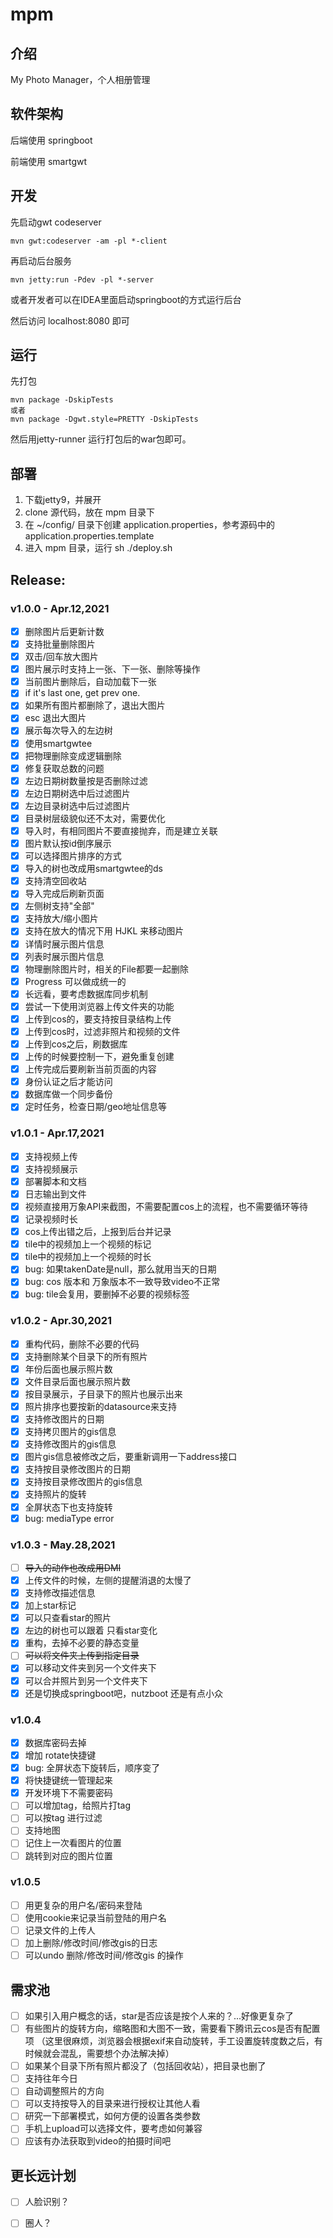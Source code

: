 # mpm

## 介绍

My Photo Manager，个人相册管理

## 软件架构

后端使用 springboot

前端使用 smartgwt

## 开发

先启动gwt codeserver

```
mvn gwt:codeserver -am -pl *-client
```

再启动后台服务

```
mvn jetty:run -Pdev -pl *-server
```

或者开发者可以在IDEA里面启动springboot的方式运行后台

然后访问 localhost:8080 即可

## 运行

先打包

```
mvn package -DskipTests
或者
mvn package -Dgwt.style=PRETTY -DskipTests
```

然后用jetty-runner 运行打包后的war包即可。

## 部署

1. 下载jetty9，并展开
2. clone 源代码，放在 mpm 目录下
3. 在 ~/config/ 目录下创建 application.properties，参考源码中的 application.properties.template
4. 进入 mpm 目录，运行 sh ./deploy.sh

## Release:

### v1.0.0 - Apr.12,2021

- [x] 删除图片后更新计数
- [x] 支持批量删除图片
- [x] 双击/回车放大图片
- [x] 图片展示时支持上一张、下一张、删除等操作
- [x] 当前图片删除后，自动加载下一张
- [x] if it's last one, get prev one.
- [x] 如果所有图片都删除了，退出大图片
- [x] esc 退出大图片
- [x] 展示每次导入的左边树
- [x] 使用smartgwtee
- [x] 把物理删除变成逻辑删除
- [x] 修复获取总数的问题
- [x] 左边日期树数量按是否删除过滤
- [x] 左边日期树选中后过滤图片
- [x] 左边目录树选中后过滤图片
- [x] 目录树层级貌似还不太对，需要优化
- [x] 导入时，有相同图片不要直接抛弃，而是建立关联
- [x] 图片默认按id倒序展示
- [x] 可以选择图片排序的方式
- [x] 导入的树也改成用smartgwtee的ds
- [x] 支持清空回收站
- [x] 导入完成后刷新页面
- [x] 左侧树支持"全部"
- [x] 支持放大/缩小图片
- [x] 支持在放大的情况下用 HJKL 来移动图片
- [x] 详情时展示图片信息
- [x] 列表时展示图片信息
- [x] 物理删除图片时，相关的File都要一起删除
- [x] Progress 可以做成统一的
- [x] 长远看，要考虑数据库同步机制
- [x] 尝试一下使用浏览器上传文件夹的功能
- [x] 上传到cos的，要支持按目录结构上传
- [x] 上传到cos时，过滤非照片和视频的文件
- [x] 上传到cos之后，刷数据库
- [x] 上传的时候要控制一下，避免重复创建
- [x] 上传完成后要刷新当前页面的内容
- [x] 身份认证之后才能访问
- [x] 数据库做一个同步备份
- [x] 定时任务，检查日期/geo地址信息等

### v1.0.1 - Apr.17,2021

- [x] 支持视频上传
- [x] 支持视频展示
- [x] 部署脚本和文档
- [x] 日志输出到文件
- [x] 视频直接用万象API来截图，不需要配置cos上的流程，也不需要循环等待
- [x] 记录视频时长
- [x] cos上传出错之后，上报到后台并记录
- [x] tile中的视频加上一个视频的标记
- [x] tile中的视频加上一个视频的时长
- [x] bug: 如果takenDate是null，那么就用当天的日期
- [x] bug: cos 版本和 万象版本不一致导致video不正常
- [x] bug: tile会复用，要删掉不必要的视频标签

### v1.0.2 - Apr.30,2021

- [x] 重构代码，删除不必要的代码
- [x] 支持删除某个目录下的所有照片
- [x] 年份后面也展示照片数
- [x] 文件目录后面也展示照片数
- [x] 按目录展示，子目录下的照片也展示出来
- [x] 照片排序也要按新的datasource来支持
- [x] 支持修改图片的日期
- [x] 支持拷贝图片的gis信息
- [x] 支持修改图片的gis信息
- [x] 图片gis信息被修改之后，要重新调用一下address接口
- [x] 支持按目录修改图片的日期
- [x] 支持按目录修改图片的gis信息
- [x] 支持照片的旋转
- [x] 全屏状态下也支持旋转
- [x] bug: mediaType error

### v1.0.3 - May.28,2021

- [ ] ~~导入的动作也改成用DMI~~
- [x] 上传文件的时候，左侧的提醒消退的太慢了
- [x] 支持修改描述信息
- [x] 加上star标记
- [x] 可以只查看star的照片
- [x] 左边的树也可以跟着 只看star变化
- [x] 重构，去掉不必要的静态变量
- [ ] ~~可以将文件夹上传到指定目录~~
- [x] 可以移动文件夹到另一个文件夹下
- [x] 可以合并照片到另一个文件夹下
- [x] 还是切换成springboot吧，nutzboot 还是有点小众

### v1.0.4

- [x] 数据库密码去掉
- [x] 增加 rotate快捷键
- [x] bug: 全屏状态下旋转后，顺序变了
- [x] 将快捷键统一管理起来
- [x] 开发环境下不需要密码
- [ ] 可以增加tag，给照片打tag
- [ ] 可以按tag 进行过滤
- [ ] 支持地图
- [ ] 记住上一次看图片的位置
- [ ] 跳转到对应的图片位置

### v1.0.5

- [ ] 用更复杂的用户名/密码来登陆
- [ ] 使用cookie来记录当前登陆的用户名
- [ ] 记录文件的上传人
- [ ] 加上删除/修改时间/修改gis的日志
- [ ] 可以undo 删除/修改时间/修改gis 的操作

## 需求池

- [ ] 如果引入用户概念的话，star是否应该是按个人来的？...好像更复杂了
- [ ] 有些图片的旋转方向，缩略图和大图不一致，需要看下腾讯云cos是否有配置项 （这里很麻烦，浏览器会根据exif来自动旋转，手工设置旋转度数之后，有时候就会混乱，需要想个办法解决掉）
- [ ] 如果某个目录下所有照片都没了（包括回收站），把目录也删了
- [ ] 支持往年今日
- [ ] 自动调整照片的方向
- [ ] 可以支持按导入的目录来进行授权让其他人看
- [ ] 研究一下部署模式，如何方便的设置各类参数
- [ ] 手机上upload可以选择文件，要考虑如何兼容
- [ ] 应该有办法获取到video的拍摄时间吧

## 更长远计划

- [ ] 人脸识别？
- [ ] 圈人？

